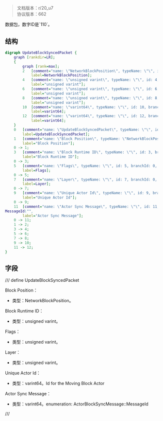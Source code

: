 # <!-- md:samp UpdateBlockSyncedPacket -->

> 文档版本：r/20_u7<br/>协议版本：662

<!-- md:samp UpdateBlockSyncedPacket -->数据包，数字ID是`110`。

## 结构

```dot
digraph UpdateBlockSyncedPacket {
	graph [rankdir=LR];
	{
		graph [rank=max];
		2	[comment="name: \"NetworkBlockPosition\", typeName: \"\", id: 2, branchId: 0, recurseId: -1, attributes: 512, notes: \"\"",
			label=NetworkBlockPosition];
		4	[comment="name: \"unsigned varint\", typeName: \"\", id: 4, branchId: 0, recurseId: -1, attributes: 512, notes: \"\"",
			label="unsigned varint"];
		6	[comment="name: \"unsigned varint\", typeName: \"\", id: 6, branchId: 0, recurseId: -1, attributes: 512, notes: \"\"",
			label="unsigned varint"];
		8	[comment="name: \"unsigned varint\", typeName: \"\", id: 8, branchId: 0, recurseId: -1, attributes: 512, notes: \"\"",
			label="unsigned varint"];
		10	[comment="name: \"varint64\", typeName: \"\", id: 10, branchId: 0, recurseId: -1, attributes: 512, notes: \"\"",
			label=varint64];
		12	[comment="name: \"varint64\", typeName: \"\", id: 12, branchId: 0, recurseId: -1, attributes: 512, notes: \"\"",
			label=varint64];
	}
	0	[comment="name: \"UpdateBlockSyncedPacket\", typeName: \"\", id: 0, branchId: 110, recurseId: -1, attributes: 0, notes: \"\"",
		label=UpdateBlockSyncedPacket];
	1	[comment="name: \"Block Position\", typeName: \"NetworkBlockPosition\", id: 1, branchId: 0, recurseId: -1, attributes: 256, notes: \"\"",
		label="Block Position"];
	0 -> 1;
	3	[comment="name: \"Block Runtime ID\", typeName: \"\", id: 3, branchId: 0, recurseId: -1, attributes: 0, notes: \"\"",
		label="Block Runtime ID"];
	0 -> 3;
	5	[comment="name: \"Flags\", typeName: \"\", id: 5, branchId: 0, recurseId: -1, attributes: 0, notes: \"\"",
		label=Flags];
	0 -> 5;
	7	[comment="name: \"Layer\", typeName: \"\", id: 7, branchId: 0, recurseId: -1, attributes: 0, notes: \"\"",
		label=Layer];
	0 -> 7;
	9	[comment="name: \"Unique Actor Id\", typeName: \"\", id: 9, branchId: 0, recurseId: -1, attributes: 0, notes: \"Id for the Moving Block Actor\"",
		label="Unique Actor Id"];
	0 -> 9;
	11	[comment="name: \"Actor Sync Message\", typeName: \"\", id: 11, branchId: 0, recurseId: -1, attributes: 0, notes: \"enumeration: ActorBlockSyncMessage::\
MessageId\"",
		label="Actor Sync Message"];
	0 -> 11;
	1 -> 2;
	3 -> 4;
	5 -> 6;
	7 -> 8;
	9 -> 10;
	11 -> 12;
}

```

## 字段

/// define
UpdateBlockSyncedPacket

Block Position：[<!-- md:samp NetworkBlockPosition -->](refs/protocols/types/NetworkBlockPosition.md)

- 类型：NetworkBlockPosition。

Block Runtime ID：<!-- md:samp unsigned varint -->

- 类型：unsigned varint。

Flags：<!-- md:samp unsigned varint -->

- 类型：unsigned varint。

Layer：<!-- md:samp unsigned varint -->

- 类型：unsigned varint。

Unique Actor Id：<!-- md:samp varint64 -->

- 类型：varint64。Id for the Moving Block Actor

Actor Sync Message：<!-- md:samp varint64 -->

- 类型：varint64。enumeration: ActorBlockSyncMessage::MessageId


///
